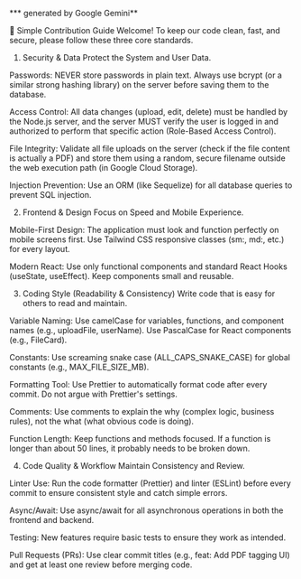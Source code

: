 *** generated by Google Gemini**

🤝 Simple Contribution Guide
Welcome! To keep our code clean, fast, and secure, please follow these three core standards.

1. Security & Data
   Protect the System and User Data.

Passwords: NEVER store passwords in plain text. Always use bcrypt (or a similar strong hashing library) on the server before saving them to the database.

Access Control: All data changes (upload, edit, delete) must be handled by the Node.js server, and the server MUST verify the user is logged in and authorized to perform that specific action (Role-Based Access Control).

File Integrity: Validate all file uploads on the server (check if the file content is actually a PDF) and store them using a random, secure filename outside the web execution path (in Google Cloud Storage).

Injection Prevention: Use an ORM (like Sequelize) for all database queries to prevent SQL injection.

2. Frontend & Design
   Focus on Speed and Mobile Experience.

Mobile-First Design: The application must look and function perfectly on mobile screens first. Use Tailwind CSS responsive classes (sm:, md:, etc.) for every layout.

Modern React: Use only functional components and standard React Hooks (useState, useEffect). Keep components small and reusable.

3. Coding Style (Readability & Consistency)
   Write code that is easy for others to read and maintain.

Variable Naming: Use camelCase for variables, functions, and component names (e.g., uploadFile, userName). Use PascalCase for React components (e.g., FileCard).

Constants: Use screaming snake case (ALL_CAPS_SNAKE_CASE) for global constants (e.g., MAX_FILE_SIZE_MB).

Formatting Tool: Use Prettier to automatically format code after every commit. Do not argue with Prettier's settings.

Comments: Use comments to explain the why (complex logic, business rules), not the what (what obvious code is doing).

Function Length: Keep functions and methods focused. If a function is longer than about 50 lines, it probably needs to be broken down.

4. Code Quality & Workflow
   Maintain Consistency and Review.

Linter Use: Run the code formatter (Prettier) and linter (ESLint) before every commit to ensure consistent style and catch simple errors.

Async/Await: Use async/await for all asynchronous operations in both the frontend and backend.

Testing: New features require basic tests to ensure they work as intended.

Pull Requests (PRs): Use clear commit titles (e.g., feat: Add PDF tagging UI) and get at least one review before merging code.